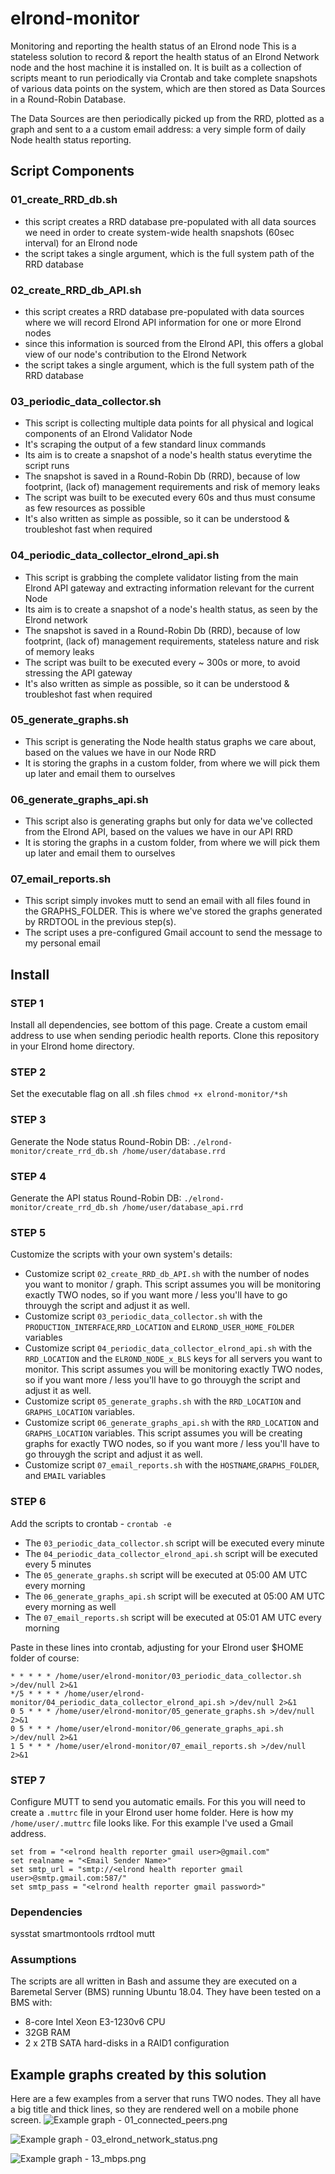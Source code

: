 # elrond-monitor
Monitoring and reporting the health status of an Elrond node
This is a stateless solution to record & report the health status of an Elrond Network node and the host machine it is installed on.
It is built as a collection of scripts meant to run periodically via Crontab and take complete snapshots of various data points on the system, which are then stored as Data Sources in a Round-Robin Database.

The Data Sources are then periodically picked up from the RRD, plotted as a graph and sent to a a custom email address: a very simple form of daily Node health status reporting.


## Script Components

### 01_create_RRD_db.sh ###
- this script creates a RRD database pre-populated with all data sources we need in order to create system-wide health snapshots (60sec interval) for an Elrond node
- the script takes a single argument, which is the full system path of the RRD database

### 02_create_RRD_db_API.sh ### 
- this script creates a RRD database pre-populated with data sources where we will record Elrond API information for one or more Elrond nodes
- since this information is sourced from the Elrond API, this offers a global view of our node's contribution to the Elrond Network
- the script takes a single argument, which is the full system path of the RRD database

### 03_periodic_data_collector.sh ### 
- This script is collecting multiple data points for all physical and logical components of an Elrond Validator Node
- It's scraping the output of a few standard linux commands 
- Its aim is to create a snapshot of a node's health status everytime the script runs
- The snapshot is saved in a Round-Robin Db (RRD), because of low footprint, (lack of) management requirements and risk of memory leaks
- The script was built to be executed every 60s and thus must consume as few resources as possible
- It's also written as simple as possible, so it can be understood & troubleshot fast when required 

### 04_periodic_data_collector_elrond_api.sh ### 
- This script is grabbing the complete validator listing from the main Elrond API gateway and extracting information relevant for the current Node
- Its aim is to create a snapshot of a node's health status, as seen by the Elrond network
- The snapshot is saved in a Round-Robin Db (RRD), because of low footprint, (lack of) management requirements, stateless nature and risk of memory leaks
- The script was built to be executed every ~ 300s or more, to avoid stressing the API gateway
- It's also written as simple as possible, so it can be understood & troubleshot fast when required 

### 05_generate_graphs.sh ### 
- This script is generating the Node health status graphs we care about, based on the values we have in our Node RRD
- It is storing the graphs in a custom folder, from where we will pick them up later and email them to ourselves

### 06_generate_graphs_api.sh ### 
- This script also is generating graphs but only for data we've collected from the Elrond API, based on the values we have in our API RRD
- It is storing the graphs in a custom folder, from where we will pick them up later and email them to ourselves

### 07_email_reports.sh ### 
- This script simply invokes mutt to send an email with all files found in the GRAPHS_FOLDER. This is where we've stored the graphs generated by RRDTOOL in the previous step(s).
- The script uses a pre-configured Gmail account to send the message to my personal email


## Install ##
### STEP 1 ###  
Install all dependencies, see bottom of this page.
Create a custom email address to use when sending periodic health reports.
Clone this repository in your Elrond home directory.

### STEP 2 ###
Set the executable flag on all .sh files
`chmod +x elrond-monitor/*sh`

### STEP 3 ###
Generate the Node status Round-Robin DB:
`./elrond-monitor/create_rrd_db.sh /home/user/database.rrd`

### STEP 4 ### 
Generate the API status Round-Robin DB:
`./elrond-monitor/create_rrd_db.sh /home/user/database_api.rrd`

### STEP 5 ### 
Customize the scripts with your own system's details:
- Customize script `02_create_RRD_db_API.sh` with the number of nodes you want to monitor / graph. This script assumes you will be monitoring exactly TWO nodes, so if you want more / less you'll have to go throuygh the script and adjust it as well.
- Customize script `03_periodic_data_collector.sh` with the `PRODUCTION_INTERFACE`,`RRD_LOCATION` and `ELROND_USER_HOME_FOLDER` variables
- Customize script `04_periodic_data_collector_elrond_api.sh` with the `RRD_LOCATION` and the `ELROND_NODE_x_BLS` keys for all servers you want to monitor. This script assumes you will be monitoring exactly TWO nodes, so if you want more / less you'll have to go throuygh the script and adjust it as well.
- Customize script `05_generate_graphs.sh` with the `RRD_LOCATION` and `GRAPHS_LOCATION` variables.
- Customize script `06_generate_graphs_api.sh` with the `RRD_LOCATION` and `GRAPHS_LOCATION` variables. This script assumes you will be creating graphs for exactly TWO nodes, so if you want more / less you'll have to go throuygh the script and adjust it as well.
- Customize script `07_email_reports.sh` with the `HOSTNAME`,`GRAPHS_FOLDER`, and `EMAIL` variables

### STEP 6 ### 
Add the scripts to crontab - `crontab -e`
- The `03_periodic_data_collector.sh` script will be executed every minute
- The `04_periodic_data_collector_elrond_api.sh` script will be executed every 5 minutes
- The `05_generate_graphs.sh` script will be executed at 05:00 AM UTC every morning
- The `06_generate_graphs_api.sh` script will be executed at 05:00 AM UTC every morning as well
- The `07_email_reports.sh` script will be executed at 05:01 AM UTC every morning 

Paste in these lines into crontab, adjusting for your Elrond user $HOME folder of course:
```
* * * * * /home/user/elrond-monitor/03_periodic_data_collector.sh >/dev/null 2>&1
*/5 * * * * /home/user/elrond-monitor/04_periodic_data_collector_elrond_api.sh >/dev/null 2>&1
0 5 * * * /home/user/elrond-monitor/05_generate_graphs.sh >/dev/null 2>&1
0 5 * * * /home/user/elrond-monitor/06_generate_graphs_api.sh >/dev/null 2>&1
1 5 * * * /home/user/elrond-monitor/07_email_reports.sh >/dev/null 2>&1
```

### STEP 7 ### 
Configure MUTT to send you automatic emails. For this you will need to create a `.muttrc` file in your Elrond user home folder.
Here is how my `/home/user/.muttrc` file looks like. For this example I've used a Gmail address.
```
set from = "<elrond health reporter gmail user>@gmail.com"
set realname = "<Email Sender Name>"
set smtp_url = "smtp://<elrond health reporter gmail user>@smtp.gmail.com:587/"
set smtp_pass = "<elrond health reporter gmail password>"
```


### Dependencies ###
sysstat smartmontools rrdtool mutt

### Assumptions ###
The scripts are all written in Bash and assume they are executed on a Baremetal Server (BMS) running Ubuntu 18.04.
They have been tested on a BMS with:
- 8-core Intel Xeon E3-1230v6 CPU
- 32GB RAM
- 2 x 2TB SATA hard-disks in a RAID1 configuration

## Example graphs created by this solution ##
Here are a few examples from a server that runs TWO nodes. 
They all have a big title and thick lines, so they are rendered well on a mobile phone screen.
![Example graph - 01_connected_peers.png](example_01_connected_peers.png "Example graph - 01_connected_peers.png")

![Example graph - 03_elrond_network_status.png](example_03_elrond_network_status.png "Example graph - 03_elrond_network_status.png")

![Example graph - 13_mbps.png](example_13_mbps.png "Example graph - 13_mbps.png")
